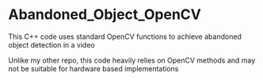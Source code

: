 # Abandoned_Object_OpenCV
This C++ code uses standard OpenCV functions to achieve abandoned object detection in a video

Unlike my other repo, this code heavily relies on OpenCV methods and may not be suitable for hardware based implementations
